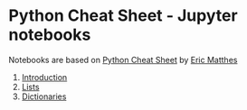 # Python Cheat Sheet - Jupyter notebooks

Notebooks are based on [Python Cheat Sheet](http://ehmatthes.github.io/pcc/cheatsheets/README.html) by [Eric Matthes](https://github.com/ehmatthes)

1. [Introduction](https://github.com/sujee81/Python-Cheat-Sheet/blob/master/01%20-%20Introduction.ipynb)
2. [Lists](https://github.com/sujee81/Python-Cheat-Sheet/blob/master/02%20-%20Lists.ipynb)
3. [Dictionaries](https://github.com/sujee81/Python-Cheat-Sheet/blob/master/03%20-%20Dictionaries.ipynb)
